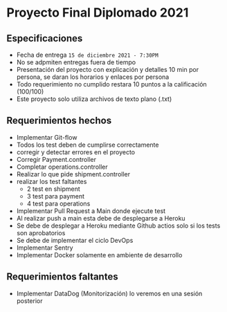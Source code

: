 # Proyecto Final Diplomado 2021

## Especificaciones
* Fecha de entrega `15 de diciembre 2021 - 7:30PM`
* No se adpmiten entregas fuera de tiempo
* Presentación del proyecto con explicación y detalles 10 min por persona, se daran los horarios y enlaces por persona 
* Todo requerimiento no cumplido restara 10 puntos a la calificación (100/100)
* Este proyecto solo utiliza archivos de texto plano (.txt)

## Requerimientos hechos

* Implementar Git-flow
* Todos los test deben de cumplirse correctamente
* corregir y detectar errores en el proyecto
* Corregir Payment.controller
* Completar operations.controller
* Realizar lo que pide shipment.controller
* realizar los test faltantes
    * 2 test en shipment
    * 3 test para payment
    * 4 test para operations 
* Implementar Pull Request a Main donde ejecute test
* Al realizar push a main esta debe de desplegarse a Heroku
* Se debe de desplegar a Heroku mediante Github actios solo si los tests son aprobatorios
* Se debe de implementar el ciclo DevOps
* Implementar Sentry
* Implementar Docker solamente en ambiente de desarrollo

## Requerimientos faltantes

* Implementar DataDog (Monitorización) lo veremos en una sesión posterior
